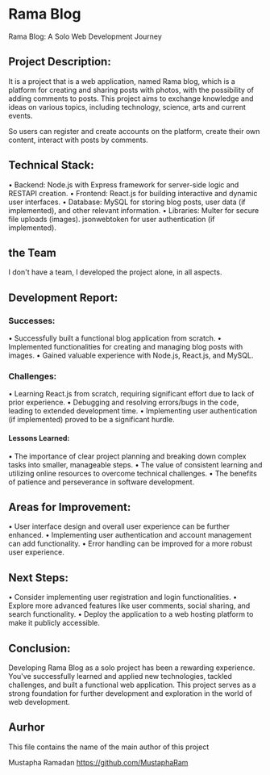 # Rama Blog

Rama Blog: A Solo Web Development Journey


## Project Description:
It is a project that is a web application, named Rama blog, which is a platform for creating and sharing posts with photos, with the possibility of adding comments to posts.
This project aims to exchange knowledge and ideas on various topics, including technology, science, arts and current events.

So users can register and create accounts on the platform, create their own content, interact with posts by comments.


## Technical Stack:
•	Backend: Node.js with Express framework for server-side logic and RESTAPI creation.
•	Frontend: React.js for building interactive and dynamic user interfaces.
•	Database: MySQL for storing blog posts, user data (if implemented), and other relevant information.
•	Libraries: Multer for secure file uploads (images).
               jsonwebtoken for user authentication (if implemented).


## the Team
I don't have a team, I developed the project alone, in all aspects.


## Development Report:
### Successes:
•	Successfully built a functional blog application from scratch.
•	Implemented functionalities for creating and managing blog posts with images.
•	Gained valuable experience with Node.js, React.js, and MySQL.

### Challenges:
•	Learning React.js from scratch, requiring significant effort due to lack of prior experience.
•	Debugging and resolving errors/bugs in the code, leading to extended development time.
•	Implementing user authentication (if implemented) proved to be a significant hurdle.

#### Lessons Learned:
•	The importance of clear project planning and breaking down complex tasks into smaller, manageable steps.
•	The value of consistent learning and utilizing online resources to overcome technical challenges.
•	The benefits of patience and perseverance in software development.


## Areas for Improvement:
•	User interface design and overall user experience can be further enhanced.
•	Implementing user authentication and account management can add functionality.
•	Error handling can be improved for a more robust user experience.


## Next Steps:
•	Consider implementing user registration and login functionalities.
•	Explore more advanced features like user comments, social sharing, and search functionality.
•	Deploy the application to a web hosting platform to make it publicly accessible.


## Conclusion:
Developing Rama Blog as a solo project has been a rewarding experience. You've successfully learned and applied new technologies, tackled challenges, and built a functional web application. This project serves as a strong foundation for further development and exploration in the world of web development.

## Aurhor
This file contains the name of the main author of this project

Mustapha Ramadan https://github.com/MustaphaRam
